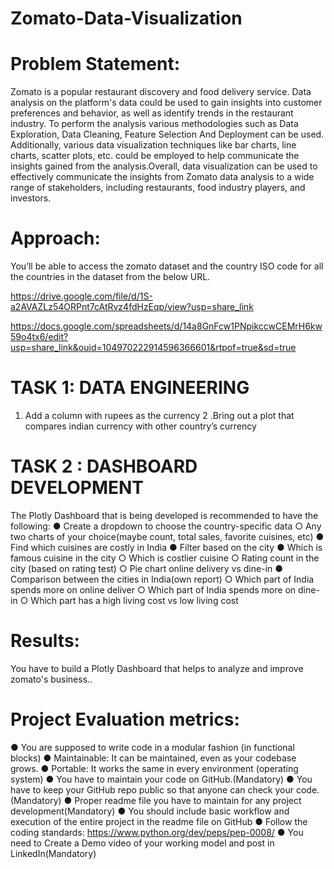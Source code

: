 # Zomato-Data-Visualization

# Problem Statement:
Zomato is a popular restaurant discovery and food delivery service. Data analysis on the platform's data could be used to gain insights into customer preferences and behavior, as well as identify trends in the restaurant industry. To perform the analysis various methodologies such as Data Exploration, Data Cleaning, Feature Selection And Deployment can be used. Additionally, various data visualization techniques like bar charts, line charts, scatter plots, etc. could be employed to help communicate the insights gained from the analysis.Overall, data visualization can be used to effectively communicate the insights from Zomato data analysis to a wide range of stakeholders, including restaurants, food industry players, and investors. 

# Approach:

You’ll be able to access the zomato dataset and the country ISO code for all the countries in the dataset from the below URL. 

https://drive.google.com/file/d/1S-a2AVAZLz54ORPnt7cAtRvz4fdHzEqp/view?usp=share_link

https://docs.google.com/spreadsheets/d/14a8GnFcw1PNpikccwCEMrH6kw59o4tx6/edit?usp=share_link&ouid=104970222914596366601&rtpof=true&sd=true

# TASK 1: DATA ENGINEERING

 1. Add a column with rupees as the currency 
2 .Bring out a plot that compares indian currency with other country’s currency 

# TASK 2 : DASHBOARD DEVELOPMENT 

The Plotly Dashboard that is being developed is recommended to have the following: 
●	Create a dropdown to choose the country-specific data 
○	Any two charts of your choice(maybe count, total sales, favorite cuisines, etc) 
●	Find which cuisines are costly in India 
●	Filter based on the city 
●	Which is famous cuisine in the city 
○	 Which is costlier cuisine 
○	Rating count in the city (based on rating test) 
○	Pie chart online delivery vs dine-in 
●	Comparison between the cities in India(own report) 
○	Which part of India spends more on online deliver
○	Which part of India spends more on dine-in 
○	Which part has a high living cost vs low living cost

# Results:

 You have to build a Plotly Dashboard that helps to analyze and improve zomato's business..
 
# Project Evaluation metrics: 

● You are supposed to write code in a modular fashion (in functional blocks) 
● Maintainable: It can be maintained, even as your codebase grows. 
● Portable: It works the same in every environment (operating system) 
● You have to maintain your code on GitHub.(Mandatory) 
● You have to keep your GitHub repo public so that anyone can check your code.(Mandatory) 
● Proper readme file you have to maintain for any project development(Mandatory) 
● You should include basic workflow and execution of the entire project in the readme file on GitHub 
● Follow the coding standards: https://www.python.org/dev/peps/pep-0008/ 
● You need to Create a Demo video of your working model and post in LinkedIn(Mandatory)

